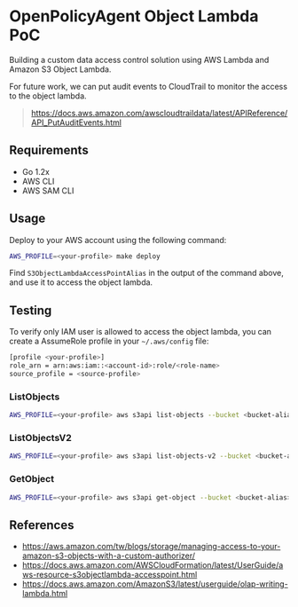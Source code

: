 OpenPolicyAgent Object Lambda PoC
===

Building a custom data access control solution using AWS Lambda and Amazon S3 Object Lambda.

For future work, we can put audit events to CloudTrail to monitor the access to the object lambda.
> https://docs.aws.amazon.com/awscloudtraildata/latest/APIReference/API_PutAuditEvents.html

## Requirements

* Go 1.2x
* AWS CLI
* AWS SAM CLI

## Usage

Deploy to your AWS account using the following command:

```bash
AWS_PROFILE=<your-profile> make deploy
```

Find `S3ObjectLambdaAccessPointAlias` in the output of the command above, and use it to access the object lambda.

## Testing

To verify only IAM user is allowed to access the object lambda, you can create a AssumeRole profile in your `~/.aws/config` file:

```bash
[profile <your-profile>]
role_arn = arn:aws:iam::<account-id>:role/<role-name>
source_profile = <source-profile>
```

### ListObjects

```bash
AWS_PROFILE=<your-profile> aws s3api list-objects --bucket <bucket-alias>
```

### ListObjectsV2

```bash
AWS_PROFILE=<your-profile> aws s3api list-objects-v2 --bucket <bucket-alias>
```

### GetObject

```bash
AWS_PROFILE=<your-profile> aws s3api get-object --bucket <bucket-alias> --key <object-key> <output-file>
```

## References

* https://aws.amazon.com/tw/blogs/storage/managing-access-to-your-amazon-s3-objects-with-a-custom-authorizer/
* https://docs.aws.amazon.com/AWSCloudFormation/latest/UserGuide/aws-resource-s3objectlambda-accesspoint.html
* https://docs.aws.amazon.com/AmazonS3/latest/userguide/olap-writing-lambda.html
